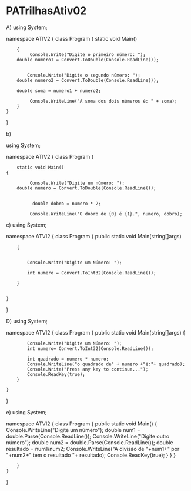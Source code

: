 # PATrilhasAtiv02


A)
using System;

namespace ATIV2
{
	class Program
	{
		static void Main()

		{
			 Console.Write("Digite o primeiro número: ");
        double numero1 = Convert.ToDouble(Console.ReadLine());

			
			Console.Write("Digite o segundo número: ");
        double numero2 = Convert.ToDouble(Console.ReadLine());
        
        double soma = numero1 + numero2;
			
			 Console.WriteLine("A soma dos dois números é: " + soma);
		}
	}
}



b)

using System;

namespace ATIV2
{
	class Program
	{
		
		static void Main()
    {

			 Console.Write("Digite um número: ");
        double numero = Convert.ToDouble(Console.ReadLine());
        

			  double dobro = numero * 2;

			 Console.WriteLine("O dobro de {0} é {1}.", numero, dobro);



c)
using System;

namespace ATVI2
{
	class Program
	{
		public static void Main(string[]args)
		
		{
	

			Console.Write("Digite um Número: ");
						
			int numero = Convert.ToInt32(Console.ReadLine());
			
		}
		
		
	}
}






D)
using System;

namespace ATVI2
{
	class Program
	{
		public static void Main(string[]args)
		{
	

			Console.Write("Digite um Número: ");
			int numero= Convert.ToInt32(Console.ReadLine());
	
			int quadrado = numero * numero;
			Console.WriteLine("o quadrado de" + numero +"é:"+ quadrado);
			Console.Write("Press any key to continue...");
			Console.ReadKey(true);
		}
		
	}

}













e)
    using System;

namespace ATVI2
{
	class Program
	{
		public static void Main()
		{
			Console.WriteLine("Digite um número");
			double num1 = double.Parse(Console.ReadLine());
			Console.WriteLine("Digite outro número");
			double num2 = double.Parse(Console.ReadLine());
			double resultado = num1/num2;
            Console.WriteLine("A divisão de "+num1+" por "+num2+" tem o resultado "+ resultado);
            Console.ReadKey(true);
		}
	}
}

			
		}
	}
}




